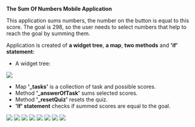**The Sum Of Numbers Mobile Application**


This application sums numbers, the number on the button is equal to this score. The goal is 298, so the user needs to select numbers that help to reach the goal by summing them. 


Application is created of **a widget tree**, **a map**, **two methods** and **'if' statement:**

 - A widget tree:



![](https://github.com/Laura555-p/sum_numbers/blob/master/assets/images/sum_numberswidgettree.png)

- Map **'_tasks'** is a collection of task and possible scores.
- Method **'_answerOfTask'**  sums selected scores.
- Method **'_resetQuiz'** resets the quiz.
- **'If' statement** checks if summed scores are equal to the goal. 






![](https://github.com/Laura555-p/sum_numbers/blob/master/assets/images/sum_numbers1.PNG)
![](https://github.com/Laura555-p/sum_numbers/blob/master/assets/images/sum_numbers2.PNG)
![](https://github.com/Laura555-p/sum_numbers/blob/master/assets/images/sum_numbers3.PNG)
![](https://github.com/Laura555-p/sum_numbers/blob/master/assets/images/sum_numbers4.PNG)
![](https://github.com/Laura555-p/sum_numbers/blob/master/assets/images/sum_numbers5.PNG)
![](https://github.com/Laura555-p/sum_numbers/blob/master/assets/images/sum_numbers6.PNG)
![](https://github.com/Laura555-p/sum_numbers/blob/master/assets/images/sum_numbers7.PNG)
![](https://github.com/Laura555-p/sum_numbers/blob/master/assets/images/sum_numbers8.PNG)

